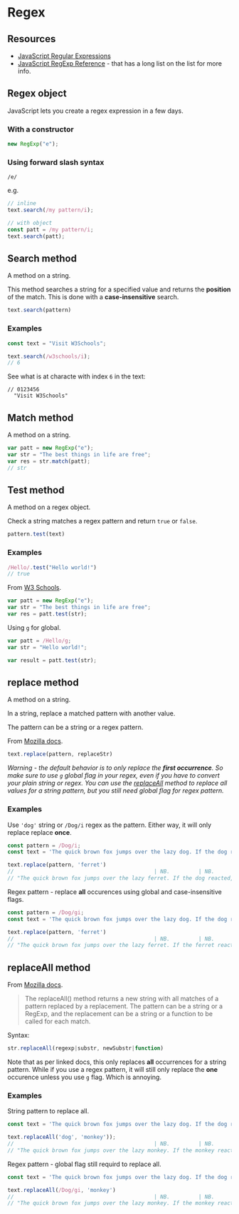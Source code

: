 # Regex


## Resources

- [JavaScript Regular Expressions](https://www.w3schools.com/js/js_regexp.asp)
- [JavaScript RegExp Reference](https://www.w3schools.com/jsref/jsref_obj_regexp.asp) - that has a long list on the list for more info.


## Regex object

JavaScript lets you create a regex expression in a few days.

### With a constructor

```javascript
new RegExp("e");
```

### Using forward slash syntax

```
/e/
```

e.g. 

```javascript
// inline
text.search(/my pattern/i);

// with object
const patt = /my pattern/i;
text.search(patt);
```


## Search method

A method on a string.

This method searches a string for a specified value and returns the **position** of the match. This is done with a **case-insensitive** search.

```javascript
text.search(pattern)
```

### Examples

```javascript
const text = "Visit W3Schools";

text.search(/w3schools/i);
// 6
```

See what is at characte with index `6` in the text:

```
// 0123456
  "Visit W3Schools"
```


## Match method

A method on a string.

```javascript
var patt = new RegExp("e");
var str = "The best things in life are free";
var res = str.match(patt);
// str
```


## Test method

A method on a regex object.

Check a string matches a regex pattern and return `true` or `false`.

```javascript
pattern.test(text)
```

### Examples

```javascript
/Hello/.test("Hello world!")
// true
```

From [W3 Schools](https://www.w3schools.com/jsref/jsref_regexp_test.asp).

```javascript
var patt = new RegExp("e");
var str = "The best things in life are free";
var res = patt.test(str);
```

Using `g` for global.

```javascript
var patt = /Hello/g;
var str = "Hello world!";

var result = patt.test(str);
```


## replace method

A method on a string.

In a string, replace a matched pattern with another value.

The pattern can be a string or a regex pattern. 

From [Mozilla docs](https://developer.mozilla.org/en-US/docs/Web/JavaScript/Reference/Global_Objects/String/replace).

```javascript
text.replace(pattern, replaceStr)
```

_Warning - the default behavior is to only replace the **first occurrence**. So make sure to use `g` global flag in your regex, even if you have to convert your plain string or regex. You can use the [replaceAll](#replaceAll-method) method to replace all values for a string pattern, but you still need global flag for regex pattern._

### Examples

Use `'dog'` string or `/Dog/i` regex as the pattern. Either way, it will only replace replace **once**.

```javascript
const pattern = /Dog/i;
const text = 'The quick brown fox jumps over the lazy dog. If the dog reacted, was it really lazy?';

text.replace(pattern, 'ferret')
//                                            | NB.         | NB.
// "The quick brown fox jumps over the lazy ferret. If the dog reacted, was it really lazy?"
```

Regex pattern - replace **all** occurences using global and case-insensitive flags.

```javascript
const pattern = /Dog/gi;
const text = 'The quick brown fox jumps over the lazy dog. If the dog reacted, was it really lazy?';

text.replace(pattern, 'ferret')
//                                            | NB.         | NB.
// "The quick brown fox jumps over the lazy ferret. If the ferret reacted, was it really lazy?"
```


## replaceAll method

From [Mozilla docs](https://developer.mozilla.org/en-US/docs/Web/JavaScript/Reference/Global_Objects/String/replaceAll).

> The replaceAll() method returns a new string with all matches of a pattern replaced by a replacement. The pattern can be a string or a RegExp, and the replacement can be a string or a function to be called for each match.

Syntax:

```javascript
str.replaceAll(regexp|substr, newSubstr|function)
```

Note that as per linked docs, this only replaces **all** occurrences for a string pattern. While if you use a regex pattern, it will still only replace the **one** occurence unless you use `g` flag. Which is annoying.

### Examples

String pattern to replace all.

```javascript
const text = 'The quick brown fox jumps over the lazy dog. If the dog reacted, was it really lazy?';

text.replaceAll('dog', 'monkey'));
//                                            | NB.         | NB.
// "The quick brown fox jumps over the lazy monkey. If the monkey reacted, was it really lazy?"
```

Regex pattern - global flag still requird to replace all.

```javascript
const text = 'The quick brown fox jumps over the lazy dog. If the dog reacted, was it really lazy?';

text.replaceAll(/Dog/gi, 'monkey')
//                                            | NB.         | NB.
// "The quick brown fox jumps over the lazy monkey. If the monkey reacted, was it really lazy?"
```
